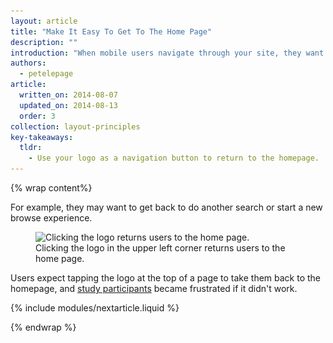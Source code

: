 ```yaml
---
layout: article
title: "Make It Easy To Get To The Home Page"
description: ""
introduction: "When mobile users navigate through your site, they want an easy way to get back to your initial homepage."
authors:
  - petelepage
article:
  written_on: 2014-08-07
  updated_on: 2014-08-13
  order: 3
collection: layout-principles
key-takeaways:
  tldr: 
    - Use your logo as a navigation button to return to the homepage.
---
```


{% wrap content%}

For example, they may want to get back to do another 
search or start a new browse experience.  

<figure>
  <img src="imgs/hpnav-hp-good.png" srcset="imgs/hpnav-hp-good.png 1x, imgs/hpnav-hp-good-2x.png 2x" alt="Clicking the logo returns users to the home page.">
  <figcaption>Clicking the logo in the upper left corner returns users to the home page.</figcaption>
</figure>

Users expect tapping the logo at the top of a page to take them back to the 
homepage, and [study participants](/web/fundamentals/principles/research-study.html) 
became frustrated if it didn't work.

{% include modules/nextarticle.liquid %}

{% endwrap %}
